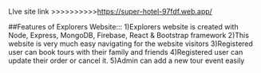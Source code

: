 LIve site link >>>>>>>>>>https://super-hotel-97fdf.web.app/

##Features of Explorers Website:::
1)Explorers website is created with Node, Express, MongoDB, Firebase, React & Bootstrap framework
2)This website is very much easy navigating for the website visitors
3)Registered user can book tours with their family and friends
4)Registered user can update their order or cancel it.
5)Admin can add a new tour event easily
